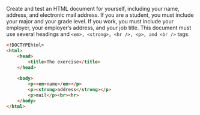 Create and test an HTML document for yourself, including your name, address, and electronic mail address. If you are a student, you must include  your major and your grade level. If you work, you must include your employer, your employer’s address, and your job title. This document must use several headings and `<em>, <strong>, <hr />, <p>, and <br />` tags.

``` html
<!DOCTYPEhtml>
<html>
	<head>
		<title>The exercise</title>
	</head>
   
	<body>
		<p><em>name</em></p>
		<p><strong>address</strong></p>
		<p>mail</p><br><hr>
	</body>  
</html>
```
